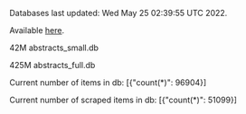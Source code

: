 Databases last updated: Wed May 25 02:39:55 UTC 2022. 

Available [here](https://github.com/cbeauhilton/ash-db/releases).


42M	abstracts_small.db

425M	abstracts_full.db

Current number of items in db:
[{"count(*)": 96904}]

Current number of scraped items in db:
[{"count(*)": 51099}]
